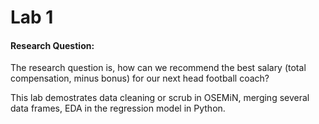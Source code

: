 # Lab 1

#### Research Question:

The research question is, how can we recommend the best salary (total compensation, minus
bonus) for our next head football coach?

This lab demostrates data cleaning or scrub in OSEMiN, merging several data frames, EDA in the regression model in Python.
